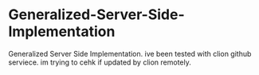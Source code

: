 # Generalized-Server-Side-Implementation
Generalized Server Side Implementation.
ive been tested with clion github serviece.
im trying to cehk if updated by clion remotely.
